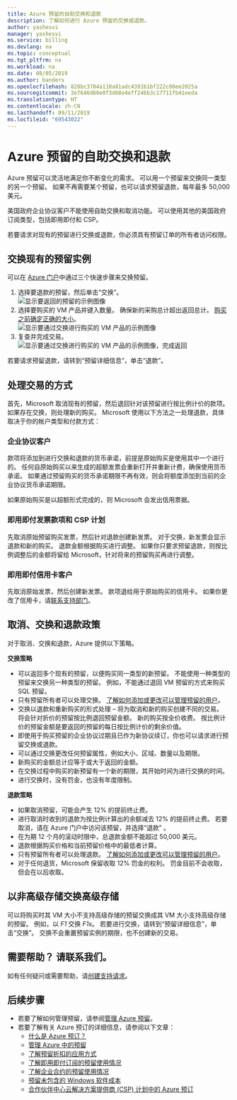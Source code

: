 ```yaml
---
title: Azure 预留的自助交换和退款
description: 了解如何进行 Azure 预留的交换或退款。
author: yashesvi
manager: yashesvi
ms.service: billing
ms.devlang: na
ms.topic: conceptual
ms.tgt_pltfrm: na
ms.workload: na
ms.date: 08/05/2019
ms.author: banders
ms.openlocfilehash: 828bc3784a118a81adc4391b1bf222c00ee2025a
ms.sourcegitcommit: 3e7646d60e0f3d68e4eff246b3c17711fb41eeda
ms.translationtype: HT
ms.contentlocale: zh-CN
ms.lasthandoff: 09/11/2019
ms.locfileid: "69543022"
---
```

# <a name="self-service-exchanges-and-refunds-for-azure-reservations"></a>Azure 预留的自助交换和退款

Azure 预留可以灵活地满足你不断变化的需求。 可以用一个预留来交换同一类型的另一个预留。 如果不再需要某个预留，也可以请求预留退款，每年最多 50,000 美元。

美国政府企业协议客户不能使用自助交换和取消功能。 可以使用其他的美国政府订阅类型，包括即用即付和 CSP。

若要请求对现有的预留进行交换或退款，你必须具有预留订单的所有者访问权限。

## <a name="exchange-an-existing-reserved-instance"></a>交换现有的预留实例

可以在 [Azure 门户](https://portal.azure.com/#blade/Microsoft_Azure_Reservations/ReservationsBrowseBlade)中通过三个快速步骤来交换预留。

1. 选择要退款的预留，然后单击“交换”。   
    ![显示要返回的预留的示例图像](./media/billing-azure-reservations-self-service-exchange-and-refund/exchange-refund-return.png)
2. 选择要购买的 VM 产品并键入数量。 确保新的采购总计超出返回总计。 [购买之前确定正确的大小](../virtual-machines/windows/prepay-reserved-vm-instances.md#determine-the-right-vm-size-before-you-buy)。  
    ![显示要通过交换进行购买的 VM 产品的示例图像](./media/billing-azure-reservations-self-service-exchange-and-refund/exchange-refund-select-purchase.png)
3. 复查并完成交易。  
    ![显示要通过交换进行购买的 VM 产品的示例图像，完成返回](./media/billing-azure-reservations-self-service-exchange-and-refund/exchange-refund-confirm-exchange.png)

若要请求预留退款，请转到“预留详细信息”，单击“退款”。  

## <a name="how-transactions-are-processed"></a>处理交易的方式

首先，Microsoft 取消现有的预留，然后退回针对该预留进行按比例计价的款项。 如果存在交换，则处理新的购买。 Microsoft 使用以下方法之一处理退款，具体取决于你的帐户类型和付款方式：

### <a name="enterprise-agreement-customers"></a>企业协议客户

款项将添加到进行交换和退款的货币承诺，前提是原始购买是使用其中一个进行的。 任何自原始购买以来生成的超额发票会重新打开并重新计费，确保使用货币承诺。 如果通过预留购买的货币承诺期限不再有效，则会将额度添加到当前的企业协议货币承诺期限。

如果原始购买是以超额形式完成的，则 Microsoft 会发出信用票据。

### <a name="pay-as-you-go-invoice-payments-and-csp-program"></a>即用即付发票款项和 CSP 计划

先取消原始预留购买发票，然后针对退款创建新发票。 对于交换，新发票会显示退款和新的购买。 退款金额根据购买进行调整。 如果你只要求预留退款，则按比例调整后的金额将留给 Microsoft，针对将来的预留购买再进行调整。

### <a name="pay-as-you-go-credit-card-customers"></a>即用即付信用卡客户

先取消原始发票，然后创建新发票。 款项退给用于原始购买的信用卡。 如果你更改了信用卡，请[联系支持部门](https://portal.azure.com/#blade/Microsoft_Azure_Support/HelpAndSupportBlade/newsupportrequest)。

## <a name="cancel-exchange-and-refund-policies"></a>取消、交换和退款政策

对于取消、交换和退款，Azure 提供以下策略。

**交换策略**

- 可以返回多个现有的预留，以便购买同一类型的新预留。 不能使用一种类型的预留来交换另一种类型的预留。 例如，不能通过退回 VM 预留的方式来购买 SQL 预留。
- 只有预留所有者可以处理交换。 [了解如何添加或更改可以管理预留的用户](billing-manage-reserved-vm-instance.md#add-or-change-users-who-can-manage-a-reservation)。
- 交换以退款和重新购买的形式处理 – 将为取消和新的购买创建不同的交易。 将会针对折价的预留按比例退回预留金额。 新的购买按全价收费。 按比例计价的预留金额是要返回的预留的每日按比例计价的剩余价值。
- 即使用于购买预留的企业协议过期且已作为新协议续订，你也可以请求进行预留交换或退款。
- 可以通过交换更改任何预留属性，例如大小、区域、数量以及期限。
- 新购买的金额总计应等于或大于返回的金额。
- 在交换过程中购买的新预留有一个新的期限，其开始时间为进行交换的时间。
- 进行交换时，没有罚金，也没有年度限制。

**退款策略**
- 如果取消预留，可能会产生 12% 的提前终止费。
- 进行取消时收到的退款为按比例计算出的余额减去 12% 的提前终止费。 若要取消，请在 Azure 门户中访问该预留，并选择“退款”  。
- 在为期 12 个月的滚动时限中，总退款金额不能超过 50,000 美元。
- 退款根据购买价格和当前预留价格中的最低者计算。
- 只有预留所有者可以处理退款。 [了解如何添加或更改可以管理预留的用户](billing-manage-reserved-vm-instance.md#add-or-change-users-who-can-manage-a-reservation)。
- 对于任何退货，Microsoft 保留收取 12% 罚金的权利。 罚金目前不会收取，但会在以后收取。

## <a name="exchange-non-premium-storage-for-premium-storage"></a>以非高级存储交换高级存储

可以将购买时其 VM 大小不支持高级存储的预留交换成其 VM 大小支持高级存储的预留。 例如，以 _F1_ 交换 _F1s_。 若要进行交换，请转到“预留详细信息”，单击“交换”。  交换不会重置预留实例的期限，也不创建新的交易。

## <a name="need-help-contact-us"></a>需要帮助？ 请联系我们。

如有任何疑问或需要帮助，请[创建支持请求](https://portal.azure.com/#blade/Microsoft_Azure_Support/HelpAndSupportBlade/newsupportrequest)。

## <a name="next-steps"></a>后续步骤

- 若要了解如何管理预留，请参阅[管理 Azure 预留](billing-manage-reserved-vm-instance.md)。
- 若要了解有关 Azure 预订的详细信息，请参阅以下文章：
    - [什么是 Azure 预订？](billing-save-compute-costs-reservations.md)
    - [管理 Azure 中的预留](billing-manage-reserved-vm-instance.md)
    - [了解预留折扣的应用方式](billing-understand-vm-reservation-charges.md)
    - [了解即用即付订阅的预留使用情况](billing-understand-reserved-instance-usage.md)
    - [了解企业合约的预留使用情况](billing-understand-reserved-instance-usage-ea.md)
    - [预留未包含的 Windows 软件成本](billing-reserved-instance-windows-software-costs.md)
    - [合作伙伴中心云解决方案提供商 (CSP) 计划中的 Azure 预订](/partner-center/azure-reservations)
